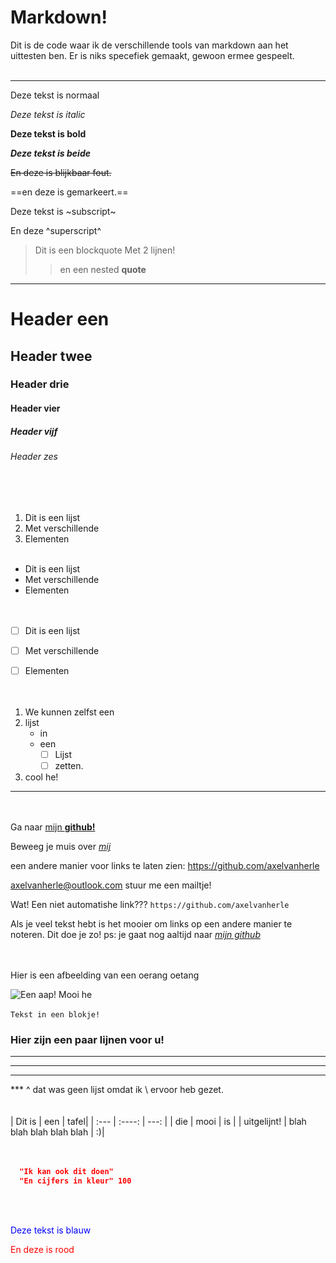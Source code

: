
# Markdown!
Dit is de code waar ik de verschillende tools van markdown aan het uittesten ben. Er is niks specefiek gemaakt, gewoon ermee gespeelt.
<br></br>
***
Deze tekst is normaal  

_Deze tekst is italic_  

**Deze tekst is bold**  

_**Deze tekst is beide**_  

~~En deze is blijkbaar fout.~~  

==en deze is gemarkeert.==  

Deze tekst is ~subscript~  

En deze ^superscript^  

>Dit is een blockquote
>Met 2 lijnen!  
>>en een nested **quote**  

***


# Header een
## Header twee
### Header drie
#### Header vier
##### Header vijf
###### Header zes 
<br></br>


1.	Dit is een lijst
2.	Met verschillende
3.	Elementen
  <br></br>
  
-	Dit is een lijst
-	Met verschillende
-	Elementen  
<br></br>

 - [ ] Dit is een lijst
 - [ ] Met verschillende
 - [ ] Elementen  
 <br></br>
 
 
1. We kunnen zelfst een
2. lijst
	- in
	- een
		 - [ ] Lijst
		 - [ ] zetten.
3. cool he!  
***
<br></br>
Ga naar [mijn **github!**](https://github.com/axelvanherle)  

Beweeg je muis over [_mij_](https://github.com/axelvanherle "Je gaat nog steeds naar mijn github als je op me klikt.")  

een andere manier voor links te laten zien: <https://github.com/axelvanherle>  

<axelvanherle@outlook.com>  stuur me een mailtje!  

Wat! Een niet automatishe link??? `https://github.com/axelvanherle`  

Als je veel tekst hebt is het mooier om links op een andere manier te noteren. Dit doe je zo! ps: je gaat nog aaltijd naar [_mijn github_][1]  

[1]: https://github.com/axelvanherle "ps: het is echt mijn github hoor"  
<br></br>
Hier is een afbeelding van een oerang oetang  

![Een aap! Mooi he](https://kuscheltiere.biz/media/5992/catalog/orang-utan-jasinga-mit-baby-pluschtier-menschenaffe-30-cm.jpg?size=256 "mooi he") 
<br></br>
`Tekst in een blokje!`  
### Hier zijn een paar lijnen voor u!
***
---
___
\***
^ dat was geen lijst omdat ik \ ervoor heb gezet.  
<br></br>
| Dit is      | een | tafel|
| :---        |    :----:   |          ---: |
| die      | mooi       | is   |
| uitgelijnt!   | blah blah blah blah blah        | :)|  
<br></br>
```json
  "Ik kan ook dit doen"
  "En cijfers in kleur" 100
```
<br></br>
<p style="color:blue">Deze tekst is blauw</p>
<font color="red">En deze is rood</font>

[En dit zie je alleen als je naar de code kijkt!]: # 

